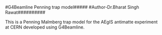 #G4Beamline Penning trap model#####
#Author-Dr.Bharat Singh Rawat##########

This is a Penning Malmberg trap model for the AEgIS antimatte experiment at CERN developed using G4Beamline.
